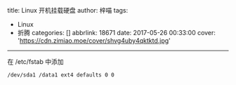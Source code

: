 title: Linux 开机挂载硬盘
author: 梓喵
tags:
  - Linux
  - 折腾
categories: []
abbrlink: 18671
date: 2017-05-26 00:33:00
cover: 'https://cdn.zimiao.moe/cover/shvg4uby4qktktd.jpg'
---
在 /etc/fstab 中添加
```bash
/dev/sda1 /data1 ext4 defaults 0 0
```